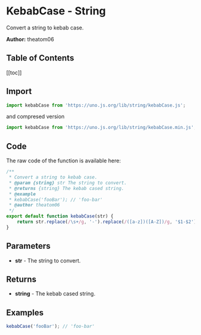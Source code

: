 # KebabCase - String
Convert a string to kebab case.

**Author:** theatom06

## Table of Contents
[[toc]]

## Import 

```js
import kebabCase from 'https://uno.js.org/lib/string/kebabCase.js';
```
and compresed version
```js
import kebabCase from 'https://uno.js.org/lib/string/kebabCase.min.js';
```

## Code
The raw code of the function is available here:
```js
/**
 * Convert a string to kebab case.
 * @param {string} str The string to convert.
 * @returns {string} The kebab cased string.
 * @example
 * kebabCase('fooBar'); // 'foo-bar'
 * @author theatom06
 */
export default function kebabCase(str) {
    return str.replace(/\s+/g, '-').replace(/([a-z])([A-Z])/g, '$1-$2').toLowerCase();
}
```

## Parameters
* **str** - The string to convert.


## Returns
* **string** - The kebab cased string.


## Examples
```js
kebabCase('fooBar'); // 'foo-bar'

```